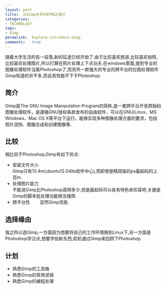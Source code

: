 ```yaml
---
layout:	post
title:	以Gimp为手K天P地之简介
categories:
- TECHNOLOGY
tags:
- Gimp
permalink:  Explore-introduce-Gimp
comments:	true
---
```

随着大学生活的告一段落,新的征途已经开始了.由于比较喜欢旅游,比较喜欢拍照,比较喜欢处理图片,所以打算在照片处理上下点功夫.在windows里面,提到专业的图像处理软件当属Photoshop了,而另外一款强大的专业的跨平台的位图处理软件Gimp知道的并不多,而且其性能不下于Photoshop.
<!-- more -->


## 简介
Gimp是The GNU Image Manipulation Program的简称,是一套跨平台开发原始码图像处理软件，是遵循GNU授权条款发布的自由软件，可以在GNU/Linux、MS Windows、Mac OS X等平台下运行，能够实现多种图像处理方面的要求，包括照片润饰、图像合成和创建图像等.

## 比较
相比较于Photoshop,Gimp有如下优点:  

* 安装文件大小  
	Gimp只有13.4m(ubuntu12.04lts软件中心),而即使是精简版的ps最起码的上百m.  
* 处理图片能力  
	不能说Gimp比Photoshop高明多少,但是最起码可以各有特色来形容吧.关键是Gimp的脚本批处理功能相当强悍.  
* 跨平台性　　
	显然Gimp完胜.

## 选择缘由
我之所以选Gimp,一方面因为想要将自己的工作环境换到Linux下,另一方面是Photoshop学过点,想要学些新东西,趁机通过Gimp来回顾下Photoshop.

## 计划
* 熟悉Gimp的工具箱
* 熟悉Gimp的常用滤镜
* 熟悉Gimp的编程处理
